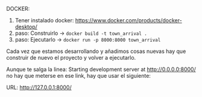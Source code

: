 DOCKER:

1. Tener instalado docker: https://www.docker.com/products/docker-desktop/
2. paso: Construirlo -> 
    ```docker build -t town_arrival .```
3. paso: Ejecutarlo -> 
    ```docker run -p 8000:8000 town_arrival```

Cada vez que estamos desarrollando y añadimos cosas nuevas hay que construir de nuevo el proyecto y volver a ejecutarlo.

Aunque te salga la linea: Starting development server at http://0.0.0.0:8000/ no hay que meterse en ese link, hay que usar el siguiente:


URL: http://127.0.0.1:8000/